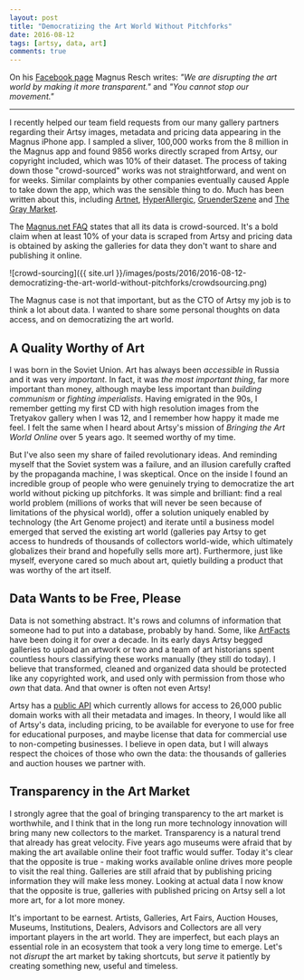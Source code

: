```yaml
---
layout: post
title: "Democratizing the Art World Without Pitchforks"
date: 2016-08-12
tags: [artsy, data, art]
comments: true
---
```

On his [Facebook page](https://www.facebook.com/mresch) Magnus Resch writes: _"We are disrupting the art world by making it more transparent."_ and _"You cannot stop our movement."_

***

I recently helped our team field requests from our many gallery partners regarding their Artsy images, metadata and pricing data appearing in the Magnus iPhone app. I sampled a sliver, 100,000 works from the 8 million in the Magnus app and found 9856 works directly scraped from Artsy, our copyright included, which was 10% of their dataset. The process of taking down those "crowd-sourced" works was not straightforward, and went on for weeks. Similar complaints by other companies eventually caused Apple to take down the app, which was the sensible thing to do. Much has been written about this, including [Artnet](https://news.artnet.com/art-world/magnus-app-pulled-accusations-data-theft-586322), [HyperAllergic](http://hyperallergic.com/315310/shazam-for-art-yanked-from-app-store-after-data-theft-controversy), [GruenderSzene](http://www.gruenderszene.de/allgemein/magnus-resch-app-verdacht-datenklau) and [The Gray Market](http://www.thegray-market.com/blog/2016/8/3/fear-the-future).

The [Magnus.net FAQ](https://web.archive.org/web/20210615124313/http://www.magnus.net/faq) states that all its data is crowd-sourced. It's a bold claim when at least 10% of your data is scraped from Artsy and pricing data is obtained by asking the galleries for data they don't want to share and publishing it online.

![crowd-sourcing]({{ site.url }}/images/posts/2016/2016-08-12-democratizing-the-art-world-without-pitchforks/crowdsourcing.png)

The Magnus case is not that important, but as the CTO of Artsy my job is to think a lot about data. I wanted to share some personal thoughts on data access, and on democratizing the art world.

## A Quality Worthy of Art

I was born in the Soviet Union. Art has always been _accessible_ in Russia and it was very _important_. In fact, it was _the most important thing_, far more important than money, although maybe less important than _building communism_ or _fighting imperialists_. Having emigrated in the 90s, I remember getting my first CD with high resolution images from the Tretyakov gallery when I was 12, and I remember how happy it made me feel. I felt the same when I heard about Artsy's mission of _Bringing the Art World Online_ over 5 years ago. It seemed worthy of my time.

But I've also seen my share of failed revolutionary ideas. And reminding myself that the Soviet system was a failure, and an illusion carefully crafted by the propaganda machine, I was skeptical. Once on the inside I found an incredible group of people who were genuinely trying to democratize the art world without picking up pitchforks. It was simple and brilliant: find a real world problem (millions of works that will never be seen because of limitations of the physical world), offer a solution uniquely enabled by technology (the Art Genome project) and iterate until a business model emerged that served the existing art world (galleries pay Artsy to get access to hundreds of thousands of collectors world-wide, which ultimately globalizes their brand and hopefully sells more art). Furthermore, just like myself, everyone cared so much about art, quietly building a product that was worthy of the art itself.

## Data Wants to be Free, Please

Data is not something abstract. It's rows and columns of information that someone had to put into a database, probably by hand. Some, like [ArtFacts](https://www.artfacts.net) have been doing it for over a decade. In its early days Artsy begged galleries to upload an artwork or two and a team of art historians spent countless hours classifying these works manually (they still do today). I believe that transformed, cleaned and organized data should be protected like any copyrighted work, and used only with permission from those who _own_ that data. And that owner is often not even Artsy!

Artsy has a [public API](https://developers.artsy.net) which currently allows for access to 26,000 public domain works with all their metadata and images. In theory, I would like all of Artsy's data, including pricing, to be available for everyone to use for free for educational purposes, and maybe license that data for commercial use to non-competing businesses. I believe in open data, but I will always respect the choices of those who own the data: the thousands of galleries and auction houses we partner with.

## Transparency in the Art Market

I strongly agree that the goal of bringing transparency to the art market is worthwhile, and I think that in the long run more technology innovation will bring many new collectors to the market. Transparency is a natural trend that already has great velocity. Five years ago museums were afraid that by making the art available online their foot traffic would suffer. Today it's clear that the opposite is true - making works available online drives more people to visit the real thing. Galleries are still afraid that by publishing pricing information they will make less money. Looking at actual data I now know that the opposite is true, galleries with published pricing on Artsy sell a lot more art, for a lot more money.

It's important to be earnest. Artists, Galleries, Art Fairs, Auction Houses, Museums, Institutions, Dealers, Advisors and Collectors are all very important players in the art world. They are imperfect, but each plays an essential role in an ecosystem that took a very long time to emerge. Let's not _disrupt_ the art market by taking shortcuts, but _serve_ it patiently by creating something new, useful and timeless.

